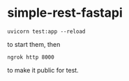 # simple-rest-fastapi

```
uvicorn test:app --reload
```

to start them, then

```
ngrok http 8000
```

to make it public for test.
